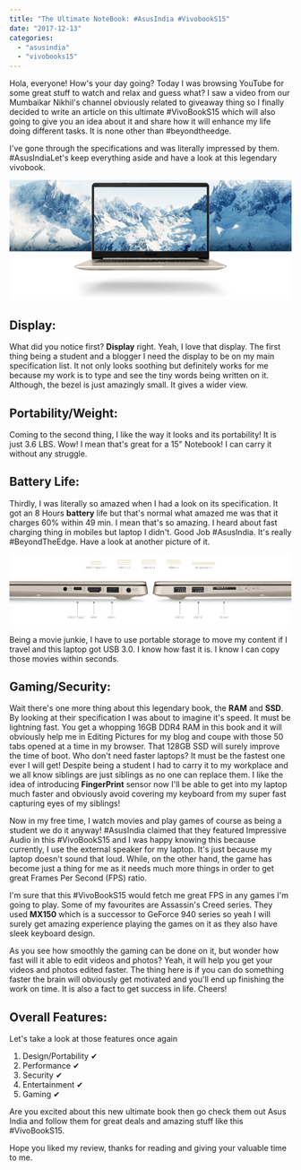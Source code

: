 ```yaml
---
title: "The Ultimate NoteBook: #AsusIndia #VivobookS15"
date: "2017-12-13"
categories: 
  - "asusindia"
  - "vivobooks15"
---
```


Hola, everyone! How's your day going? Today I was browsing YouTube for some great stuff to watch and relax and guess what? I saw a video from our Mumbaikar Nikhil's channel obviously related to giveaway thing so I finally decided to write an article on this ultimate #VivoBookS15 which will also going to give you an idea about it and share how it will enhance my life doing different tasks. It is none other than #beyondtheedge.

I've gone through the specifications and was literally impressed by them. #AsusIndiaLet's keep everything aside and have a look at this legendary vivobook.

[![asus vivobook s15 review](images/VivoBook%2BS15.png)](https://1.bp.blogspot.com/-eYkT8a4usgw/WjFPvjbo3zI/AAAAAAAAKvQ/CrPULUYXAOMkAB-fzvmmQS121YCAxefMwCLcBGAs/s1600/VivoBook%2BS15.png)

## Display:

What did you notice first? **Display** right. Yeah, I love that display. The first thing being a student and a blogger I need the display to be on my main specification list. It not only looks soothing but definitely works for me because my work is to type and see the tiny words being written on it. Although, the bezel is just amazingly small. It gives a wider view.

## Portability/Weight:

Coming to the second thing, I like the way it looks and its portability! It is just 3.6 LBS. Wow! I mean that's great for a 15" Notebook! I can carry it without any struggle.

## Battery Life:

Thirdly, I was literally so amazed when I had a look on its specification. It got an 8 Hours **battery** life but that's normal what amazed me was that it charges 60% within 49 min. I mean that's so amazing. I heard about fast charging thing in mobiles but laptop I didn't. Good Job #AsusIndia. It's really #BeyondTheEdge. Have a look at another picture of it.

[![asus vivobook s15 review](images/Asus5.jpg)](https://3.bp.blogspot.com/-9jpFm0pjyjU/WjFW57PD07I/AAAAAAAAKvk/jZdBwWz1jMkGwkP0vFjMnGsg_NvLqgkQwCLcBGAs/s1600/Asus5.jpg)

Being a movie junkie, I have to use portable storage to move my content if I travel and this laptop got USB 3.0. I know how fast it is. I know I can copy those movies within seconds.

## Gaming/Security:

Wait there's one more thing about this legendary book, the **RAM** and **SSD**. By looking at their specification I was about to imagine it's speed. It must be lightning fast. You get a whopping 16GB DDR4 RAM in this book and it will obviously help me in Editing Pictures for my blog and coupe with those 50 tabs opened at a time in my browser. That 128GB SSD will surely improve the time of boot. Who don't need faster laptops? It must be the fastest one ever I will get! Despite being a student I had to carry it to my workplace and we all know siblings are just siblings as no one can replace them. I like the idea of introducing **FingerPrint** sensor now I'll be able to get into my laptop much faster and obviously avoid covering my keyboard from my super fast capturing eyes of my siblings!

Now in my free time, I watch movies and play games of course as being a student we do it anyway! #AsusIndia claimed that they featured Impressive Audio in this #VivoBookS15 and I was happy knowing this because currently, I use the external speaker for my laptop. It's just because my laptop doesn't sound that loud. While, on the other hand, the game has become just a thing for me as it needs much more things in order to get great Frames Per Second (FPS) ratio.

I'm sure that this #VivoBookS15 would fetch me great FPS in any games I'm going to play. Some of my favourites are Assassin's Creed series. They used **MX150** which is a successor to GeForce 940 series so yeah I will surely get amazing experience playing the games on it as they also have sleek keyboard design.

As you see how smoothly the gaming can be done on it, but wonder how fast will it able to edit videos and photos? Yeah, it will help you get your videos and photos edited faster. The thing here is if you can do something faster the brain will obviously get motivated and you'll end up finishing the work on time. It is also a fact to get success in life. Cheers!

## Overall Features:

Let's take a look at those features once again

1. Design/Portability ✔
2. Performance ✔
3. Security ✔
4. Entertainment ✔
5. Gaming ✔

Are you excited about this new ultimate book then go check them out Asus India and follow them for great deals and amazing stuff like this #VivoBookS15.

Hope you liked my review, thanks for reading and giving your valuable time to me.
